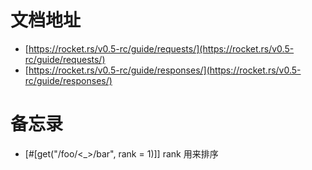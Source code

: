 

# 文档地址
* [https://rocket.rs/v0.5-rc/guide/requests/](https://rocket.rs/v0.5-rc/guide/requests/)
* [https://rocket.rs/v0.5-rc/guide/responses/](https://rocket.rs/v0.5-rc/guide/responses/)


# 备忘录
* [#[get("/foo/<_>/bar", rank = 1)]] rank 用来排序

